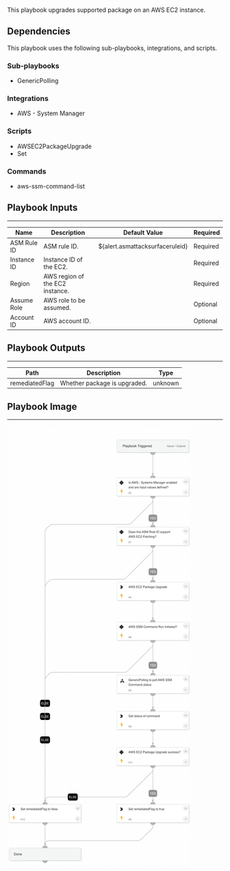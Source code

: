 This playbook upgrades supported package on an AWS EC2 instance.

## Dependencies

This playbook uses the following sub-playbooks, integrations, and scripts.

### Sub-playbooks

* GenericPolling

### Integrations

* AWS - System Manager

### Scripts

* AWSEC2PackageUpgrade
* Set

### Commands

* aws-ssm-command-list

## Playbook Inputs

---

| **Name** | **Description** | **Default Value** | **Required** |
| --- | --- | --- | --- |
| ASM Rule ID | ASM rule ID. | ${alert.asmattacksurfaceruleid} | Required |
| Instance ID | Instance ID of the EC2. |  | Required |
| Region | AWS region of the EC2 instance. |  | Required |
| Assume Role | AWS role to be assumed. |  | Optional |
| Account ID | AWS account ID. |  | Optional |

## Playbook Outputs

---

| **Path** | **Description** | **Type** |
| --- | --- | --- |
| remediatedFlag | Whether package is upgraded. | unknown |

## Playbook Image

---

![AWS - EC2 Package Upgrade](../doc_files/AWS_-_EC2_Package_Upgrade.png)
